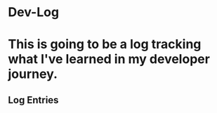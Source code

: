 # Dev-Log
 
# This is going to be a log tracking what I've learned in my developer journey.

## Log Entries